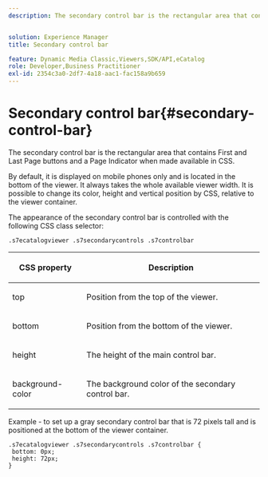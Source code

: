 ```yaml
---
description: The secondary control bar is the rectangular area that contains First and Last Page buttons and a Page Indicator when made available in CSS.


solution: Experience Manager
title: Secondary control bar

feature: Dynamic Media Classic,Viewers,SDK/API,eCatalog
role: Developer,Business Practitioner
exl-id: 2354c3a0-2df7-4a18-aac1-fac158a9b659
---
```

# Secondary control bar{#secondary-control-bar}

The secondary control bar is the rectangular area that contains First and Last Page buttons and a Page Indicator when made available in CSS.

 By default, it is displayed on mobile phones only and is located in the bottom of the viewer. It always takes the whole available viewer width. It is possible to change its color, height and vertical position by CSS, relative to the viewer container.

The appearance of the secondary control bar is controlled with the following CSS class selector:

`.s7ecatalogviewer .s7secondarycontrols .s7controlbar`

<table id="table_2C8D322F57114A72B43053CB4539C65C"> 
 <thead> 
  <tr> 
   <th colname="col1" class="entry"> <p> CSS property </p> </th> 
   <th colname="col2" class="entry"> <p>Description </p> </th> 
  </tr> 
 </thead>
 <tbody> 
  <tr> 
   <td colname="col1"> <p> <span class="codeph"> top </span> </p> </td> 
   <td colname="col2"> <p>Position from the top of the viewer. </p> </td> 
  </tr> 
  <tr> 
   <td colname="col1"> <p> <span class="codeph"> bottom </span> </p> </td> 
   <td colname="col2"> <p>Position from the bottom of the viewer. </p> </td> 
  </tr> 
  <tr> 
   <td colname="col1"> <p> <span class="codeph"> height </span> </p> </td> 
   <td colname="col2"> <p>The height of the main control bar. </p> </td> 
  </tr> 
  <tr> 
   <td colname="col1"> <p> <span class="codeph"> background-color </span> </p> </td> 
   <td colname="col2"> <p>The background color of the secondary control bar. </p> </td> 
  </tr> 
 </tbody> 
</table>

Example - to set up a gray secondary control bar that is 72 pixels tall and is positioned at the bottom of the viewer container.

```
.s7ecatalogviewer .s7secondarycontrols .s7controlbar {  
 bottom: 0px; 
 height: 72px; 
}
```
